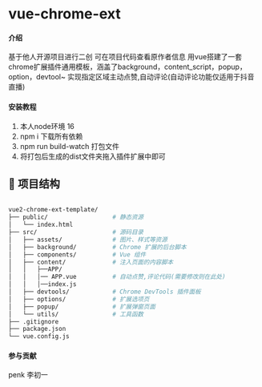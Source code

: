 # vue-chrome-ext

#### 介绍
基于他人开源项目进行二创  可在项目代码查看原作者信息
用vue搭建了一套chrome扩展插件通用模板，涵盖了background，content_script，popup，option，devtool~
实现指定区域主动点赞,自动评论(自动评论功能仅适用于抖音直播)

#### 安装教程

1.  本人node环境 16
2.  npm i 下载所有依赖
3.  npm run build-watch 打包文件
4.  将打包后生成的dist文件夹拖入插件扩展中即可

## 📁 项目结构

```bash

vue2-chrome-ext-template/
├── public/                  # 静态资源
│   └── index.html
├── src/                     # 源码目录
│   ├── assets/              # 图片、样式等资源
│   ├── background/          # Chrome 扩展的后台脚本
│   ├── components/          # Vue 组件
│   ├── content/             # 注入页面的内容脚本
│   │   ├──APP/
│   │   │── APP.vue          # 自动点赞,评论代码(需要修改则在此处)
│   │   │──index.js
│   ├── devtools/            # Chrome DevTools 插件面板
│   ├── options/             # 扩展选项页
│   ├── popup/               # 扩展弹窗页面
│   └── utils/               # 工具函数
├── .gitignore
├── package.json
└── vue.config.js
```


#### 参与贡献
penk
李初一

